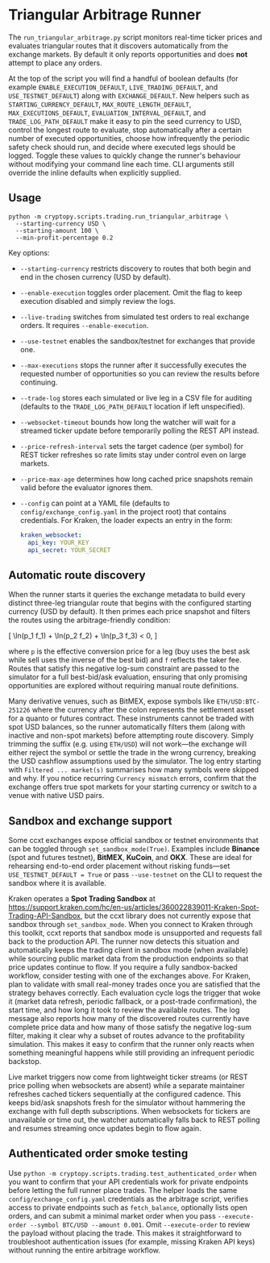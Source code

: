 # Triangular Arbitrage Runner

The `run_triangular_arbitrage.py` script monitors real-time ticker prices and evaluates triangular routes that it discovers automatically from the exchange markets. By default it only reports opportunities and does **not** attempt to place any orders.

At the top of the script you will find a handful of boolean defaults (for example `ENABLE_EXECUTION_DEFAULT`, `LIVE_TRADING_DEFAULT`, and `USE_TESTNET_DEFAULT`) along with `EXCHANGE_DEFAULT`. New helpers such as `STARTING_CURRENCY_DEFAULT`, `MAX_ROUTE_LENGTH_DEFAULT`, `MAX_EXECUTIONS_DEFAULT`, `EVALUATION_INTERVAL_DEFAULT`, and `TRADE_LOG_PATH_DEFAULT` make it easy to pin the seed currency to USD, control the longest route to evaluate, stop automatically after a certain number of executed opportunities, choose how infrequently the periodic safety check should run, and decide where executed legs should be logged. Toggle these values to quickly change the runner's behaviour without modifying your command line each time. CLI arguments still override the inline defaults when explicitly supplied.

## Usage

```
python -m cryptopy.scripts.trading.run_triangular_arbitrage \
  --starting-currency USD \
  --starting-amount 100 \
  --min-profit-percentage 0.2
```

Key options:

- `--starting-currency` restricts discovery to routes that both begin and end in the chosen currency (USD by default).
- `--enable-execution` toggles order placement. Omit the flag to keep execution disabled and simply review the logs.
- `--live-trading` switches from simulated test orders to real exchange orders. It requires `--enable-execution`.
- `--use-testnet` enables the sandbox/testnet for exchanges that provide one.
- `--max-executions` stops the runner after it successfully executes the requested number of opportunities so you can review the results before continuing.
- `--trade-log` stores each simulated or live leg in a CSV file for auditing (defaults to the `TRADE_LOG_PATH_DEFAULT` location if left unspecified).
- `--websocket-timeout` bounds how long the watcher will wait for a streamed ticker update before temporarily polling the REST API instead.
- `--price-refresh-interval` sets the target cadence (per symbol) for REST ticker refreshes so rate limits stay under control even on large markets.
- `--price-max-age` determines how long cached price snapshots remain valid before the evaluator ignores them.
- `--config` can point at a YAML file (defaults to `config/exchange_config.yaml` in the project root) that contains credentials. For Kraken, the loader expects an entry in the form:

  ```yaml
  kraken_websocket:
    api_key: YOUR_KEY
    api_secret: YOUR_SECRET
  ```

## Automatic route discovery

When the runner starts it queries the exchange metadata to build every distinct three-leg triangular route that begins with the configured starting currency (USD by default). It then primes each price snapshot and filters the routes using the arbitrage-friendly condition:

\[
\ln(p_1 f_1) + \ln(p_2 f_2) + \ln(p_3 f_3) < 0,
\]

where `p` is the effective conversion price for a leg (buy uses the best ask while sell uses the inverse of the best bid) and `f` reflects the taker fee. Routes that satisfy this negative log-sum constraint are passed to the simulator for a full best-bid/ask evaluation, ensuring that only promising opportunities are explored without requiring manual route definitions.

Many derivative venues, such as BitMEX, expose symbols like `ETH/USD:BTC-251226` where the currency after the colon represents the settlement asset for a quanto or futures contract. These instruments cannot be traded with spot USD balances, so the runner automatically filters them (along with inactive and non-spot markets) before attempting route discovery. Simply trimming the suffix (e.g. using `ETH/USD`) will not work—the exchange will either reject the symbol or settle the trade in the wrong currency, breaking the USD cashflow assumptions used by the simulator. The log entry starting with `Filtered ... market(s)` summarises how many symbols were skipped and why. If you notice recurring `Currency mismatch` errors, confirm that the exchange offers true spot markets for your starting currency or switch to a venue with native USD pairs.

## Sandbox and exchange support

Some ccxt exchanges expose official sandbox or testnet environments that can be toggled through `set_sandbox_mode(True)`. Examples include **Binance** (spot and futures testnet), **BitMEX**, **KuCoin**, and **OKX**. These are ideal for rehearsing end-to-end order placement without risking funds—set `USE_TESTNET_DEFAULT = True` or pass `--use-testnet` on the CLI to request the sandbox where it is available.

Kraken operates a **Spot Trading Sandbox** at <https://support.kraken.com/hc/en-us/articles/360022839011-Kraken-Spot-Trading-API-Sandbox>, but the ccxt library does not currently expose that sandbox through `set_sandbox_mode`. When you connect to Kraken through this toolkit, ccxt reports that sandbox mode is unsupported and requests fall back to the production API. The runner now detects this situation and automatically keeps the trading client in sandbox mode (when available) while sourcing public market data from the production endpoints so that price updates continue to flow. If you require a fully sandbox-backed workflow, consider testing with one of the exchanges above. For Kraken, plan to validate with small real-money trades once you are satisfied that the strategy behaves correctly.
Each evaluation cycle logs the trigger that woke it (market data refresh, periodic fallback, or a post-trade confirmation), the start time, and how long it took to review the available routes. The log message also reports how many of the discovered routes currently have complete price data and how many of those satisfy the negative log-sum filter, making it clear why a subset of routes advance to the profitability simulation. This makes it easy to confirm that the runner only reacts when something meaningful happens while still providing an infrequent periodic backstop.

Live market triggers now come from lightweight ticker streams (or REST price polling when websockets are absent) while a separate maintainer refreshes cached tickers sequentially at the configured cadence. This keeps bid/ask snapshots fresh for the simulator without hammering the exchange with full depth subscriptions. When websockets for tickers are unavailable or time out, the watcher automatically falls back to REST polling and resumes streaming once updates begin to flow again.

## Authenticated order smoke testing

Use `python -m cryptopy.scripts.trading.test_authenticated_order` when you want to
confirm that your API credentials work for private endpoints before letting the
full runner place trades. The helper loads the same `config/exchange_config.yaml`
credentials as the arbitrage script, verifies access to private endpoints such as
`fetch_balance`, optionally lists open orders, and can submit a minimal market
order when you pass `--execute-order --symbol BTC/USD --amount 0.001`. Omit
`--execute-order` to review the payload without placing the trade. This makes it
straightforward to troubleshoot authentication issues (for example, missing
Kraken API keys) without running the entire arbitrage workflow.
